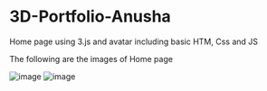 # 3D-Portfolio-Anusha
Home page using 3.js and avatar including basic HTM, Css and JS

The following are the images of Home page

![image](https://github.com/anusar01/3D-Portfolio-Anusha/assets/113662816/0177b2d9-8cb9-47be-aad1-a44e16f2d99c)
![image](https://github.com/anusar01/3D-Portfolio-Anusha/assets/113662816/427445ee-c7bf-4281-8ab2-f32ada679efe)
